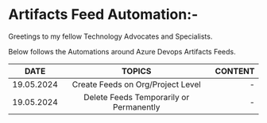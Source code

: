 # Artifacts Feed Automation:-

Greetings to my fellow Technology Advocates and Specialists.

Below follows the Automations around Azure Devops Artifacts Feeds.

| __DATE__ | __TOPICS__ | __CONTENT__ |
| --------- |:---------:| -------:|
| 19.05.2024 | Create Feeds on Org/Project Level | - |
| 19.05.2024 | Delete Feeds Temporarily or Permanently  | - |
